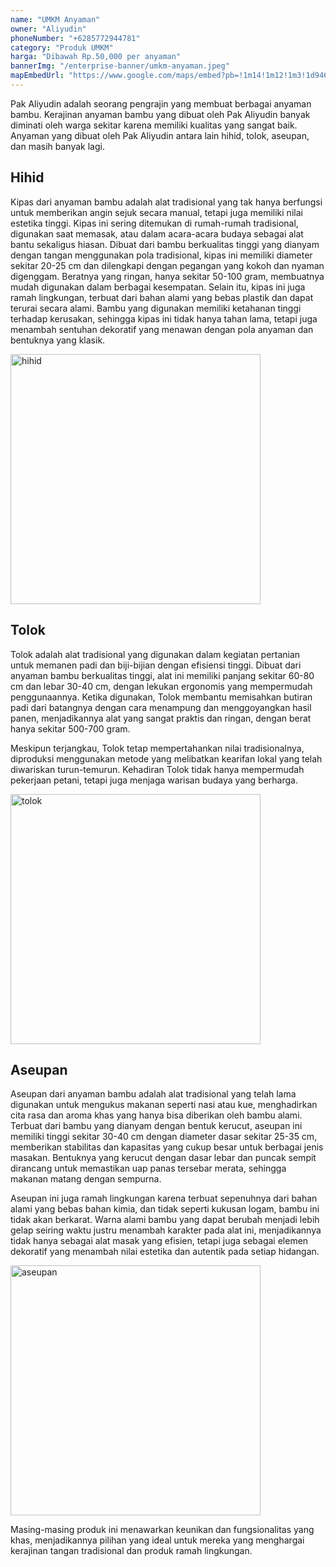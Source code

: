 ```yaml
---
name: "UMKM Anyaman"
owner: "Aliyudin"
phoneNumber: "+6285772944781"
category: "Produk UMKM"
harga: "Dibawah Rp.50,000 per anyaman"
bannerImg: "/enterprise-banner/umkm-anyaman.jpeg"
mapEmbedUrl: "https://www.google.com/maps/embed?pb=!1m14!1m12!1m3!1d946.8576798549285!2d106.50021850421369!3d-6.95455175711073!2m3!1f0!2f0!3f0!3m2!1i1024!2i768!4f13.1!5e0!3m2!1sid!2sid!4v1724436176696!5m2!1sid!2sid"
---
```


Pak Aliyudin adalah seorang pengrajin yang membuat berbagai anyaman bambu. Kerajinan anyaman bambu yang dibuat oleh Pak Aliyudin banyak diminati oleh warga sekitar karena memiliki kualitas yang sangat baik. Anyaman yang dibuat oleh Pak Aliyudin antara lain hihid, tolok, aseupan, dan masih banyak lagi.

## Hihid

Kipas dari anyaman bambu adalah alat tradisional yang tak hanya berfungsi untuk memberikan angin sejuk secara manual, tetapi juga memiliki nilai estetika tinggi. Kipas ini sering ditemukan di rumah-rumah tradisional, digunakan saat memasak, atau dalam acara-acara budaya sebagai alat bantu sekaligus hiasan. Dibuat dari bambu berkualitas tinggi yang dianyam dengan tangan menggunakan pola tradisional, kipas ini memiliki diameter sekitar 20-25 cm dan dilengkapi dengan pegangan yang kokoh dan nyaman digenggam. Beratnya yang ringan, hanya sekitar 50-100 gram, membuatnya mudah digunakan dalam berbagai kesempatan. Selain itu, kipas ini juga ramah lingkungan, terbuat dari bahan alami yang bebas plastik dan dapat terurai secara alami. Bambu yang digunakan memiliki ketahanan tinggi terhadap kerusakan, sehingga kipas ini tidak hanya tahan lama, tetapi juga menambah sentuhan dekoratif yang menawan dengan pola anyaman dan bentuknya yang klasik.

<img src="/images/hihid.png" width="400px" alt="hihid">

## Tolok

Tolok adalah alat tradisional yang digunakan dalam kegiatan pertanian untuk memanen padi dan biji-bijian dengan efisiensi tinggi. Dibuat dari anyaman bambu berkualitas tinggi, alat ini memiliki panjang sekitar 60-80 cm dan lebar 30-40 cm, dengan lekukan ergonomis yang mempermudah penggunaannya. Ketika digunakan, Tolok membantu memisahkan butiran padi dari batangnya dengan cara menampung dan menggoyangkan hasil panen, menjadikannya alat yang sangat praktis dan ringan, dengan berat hanya sekitar 500-700 gram.

Meskipun terjangkau, Tolok tetap mempertahankan nilai tradisionalnya, diproduksi menggunakan metode yang melibatkan kearifan lokal yang telah diwariskan turun-temurun. Kehadiran Tolok tidak hanya mempermudah pekerjaan petani, tetapi juga menjaga warisan budaya yang berharga.

<img src="/images/tolok.png" width="400px" alt="tolok">

## Aseupan

Aseupan dari anyaman bambu adalah alat tradisional yang telah lama digunakan untuk mengukus makanan seperti nasi atau kue, menghadirkan cita rasa dan aroma khas yang hanya bisa diberikan oleh bambu alami. Terbuat dari bambu yang dianyam dengan bentuk kerucut, aseupan ini memiliki tinggi sekitar 30-40 cm dengan diameter dasar sekitar 25-35 cm, memberikan stabilitas dan kapasitas yang cukup besar untuk berbagai jenis masakan. Bentuknya yang kerucut dengan dasar lebar dan puncak sempit dirancang untuk memastikan uap panas tersebar merata, sehingga makanan matang dengan sempurna.

Aseupan ini juga ramah lingkungan karena terbuat sepenuhnya dari bahan alami yang bebas bahan kimia, dan tidak seperti kukusan logam, bambu ini tidak akan berkarat. Warna alami bambu yang dapat berubah menjadi lebih gelap seiring waktu justru menambah karakter pada alat ini, menjadikannya tidak hanya sebagai alat masak yang efisien, tetapi juga sebagai elemen dekoratif yang menambah nilai estetika dan autentik pada setiap hidangan.

<img src="/images/aseupan.png" width="400px" alt="aseupan">

Masing-masing produk ini menawarkan keunikan dan fungsionalitas yang khas, menjadikannya pilihan yang ideal untuk mereka yang menghargai kerajinan tangan tradisional dan produk ramah lingkungan.

